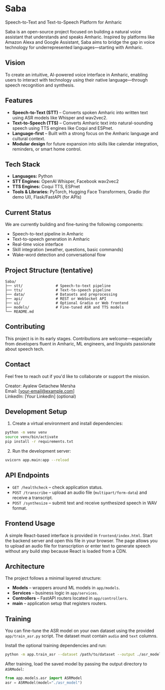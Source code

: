 # Saba

Speech-to-Text and Text-to-Speech Platform for Amharic

Saba is an open-source project focused on building a natural voice assistant that understands and speaks Amharic. Inspired by platforms like Amazon Alexa and Google Assistant, Saba aims to bridge the gap in voice technology for underrepresented languages—starting with Amharic.

## Vision

To create an intuitive, AI-powered voice interface in Amharic, enabling users to interact with technology using their native language—through speech recognition and synthesis.

## Features

- **Speech-to-Text (STT)** – Converts spoken Amharic into written text using ASR models like Whisper and wav2vec2.
- **Text-to-Speech (TTS)** – Converts Amharic text into natural-sounding speech using TTS engines like Coqui and ESPnet.
- **Language-first** – Built with a strong focus on the Amharic language and cultural context.
- **Modular design** for future expansion into skills like calendar integration, reminders, or smart home control.

## Tech Stack

- **Languages:** Python
- **STT Engines:** OpenAI Whisper, Facebook wav2vec2
- **TTS Engines:** Coqui TTS, ESPnet
- **Tools & Libraries:** PyTorch, Hugging Face Transformers, Gradio (for demo UI), Flask/FastAPI (for APIs)

## Current Status

We are currently building and fine-tuning the following components:

- Speech-to-text pipeline in Amharic
- Text-to-speech generation in Amharic
- Real-time voice interface
- Skill integration (weather, questions, basic commands)
- Wake-word detection and conversational flow

## Project Structure (tentative)

```
Saba/
├── stt/               # Speech-to-text pipeline
├── tts/               # Text-to-speech pipeline
├── data/              # Datasets and preprocessing
├── api/               # REST or WebSocket API
├── ui/                # Optional Gradio or Web frontend
├── models/            # Fine-tuned ASR and TTS models
└── README.md
```

## Contributing

This project is in its early stages. Contributions are welcome—especially from developers fluent in Amharic, ML engineers, and linguists passionate about speech tech.

## Contact

Feel free to reach out if you'd like to collaborate or support the mission.

Creator: Ayalew Getachew Mersha  
Email: [your-email@example.com]  
LinkedIn: [Your LinkedIn] (optional)

## Development Setup

1. Create a virtual environment and install dependencies:

```bash
python -m venv venv
source venv/bin/activate
pip install -r requirements.txt
```

2. Run the development server:

```bash
uvicorn app.main:app --reload
```

## API Endpoints

- `GET /healthcheck` – check application status.
- `POST /transcribe` – upload an audio file (`multipart/form-data`) and receive a transcript.
- `POST /synthesize` – submit text and receive synthesized speech in WAV format.

## Frontend Usage

A simple React-based interface is provided in `frontend/index.html`. Start the
backend server and open this file in your browser. The page allows you to upload
an audio file for transcription or enter text to generate speech without any
build step because React is loaded from a CDN.

## Architecture

The project follows a minimal layered structure:

- **Models** – wrappers around ML models in `app/models`.
- **Services** – business logic in `app/services`.
- **Controllers** – FastAPI routers located in `app/controllers`.
- **main** – application setup that registers routers.

## Training

You can fine-tune the ASR model on your own dataset using the provided
`app/train_asr.py` script. The dataset must contain `audio` and `text` columns.

Install the optional training dependencies and run:

```bash
python -m app.train_asr --dataset /path/to/dataset --output ./asr_model
```

After training, load the saved model by passing the output directory to
`ASRModel`:

```python
from app.models.asr import ASRModel
asr = ASRModel(model="./asr_model")
```
